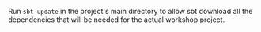 Run `sbt update` in the project's main directory to allow sbt download all the dependencies that will be needed for the actual workshop project.
